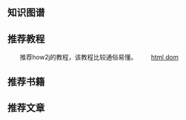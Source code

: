 ## 知识图谱

## 推荐教程
　　推荐how2j的教程，该教程比较通俗易懂。
　　[html dom](http://how2j.cn/k/dom/dom-node/457.html)

## 推荐书籍

## 推荐文章